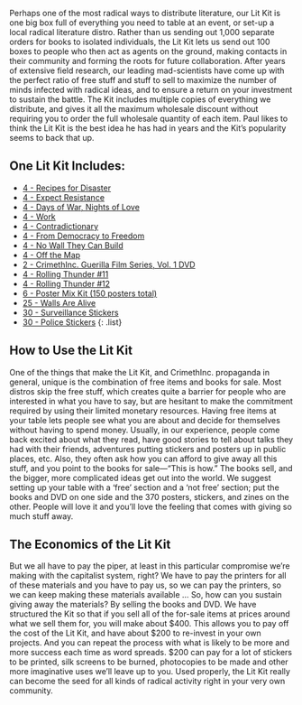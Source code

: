 Perhaps one of the most radical ways to distribute literature, our Lit Kit is one big box full
of everything you need to table at an event, or set-up a local radical literature distro.
Rather than us sending out 1,000 separate orders for books to isolated individuals, the Lit
Kit lets us send out 100 boxes to people who then act as agents on the ground, making contacts
in their community and forming the roots for future collaboration. After years of extensive
field research, our leading mad-scientists have come up with the perfect ratio of free stuff
and stuff to sell to maximize the number of minds infected with radical ideas, and to ensure a
return on your investment to sustain the battle. The Kit includes multiple copies of
everything we distribute, and gives it all the maximum wholesale discount without requiring
you to order the full wholesale quantity of each item. Paul likes to think the Lit Kit is the
best idea he has had in years and the Kit’s popularity seems to back that up.

## One Lit Kit Includes:

- [4 - Recipes for Disaster](/books/recipes-for-disaster)
- [4 - Expect Resistance](/books/expect-resistance)
- [4 - Days of War, Nights of Love](/books/days-of-war-nights-of-love)
- [4 - Work](/books/work)
- [4 - Contradictionary](/books/contradictionary)
- [4 - From Democracy to Freedom](/books/from-democracy-to-freedom)
- [4 - No Wall They Can Build](/books/no-wall-they-can-build)
- [4 - Off the Map](/books/off-the-map)
- [2 - CrimethInc. Guerilla Film Series, Vol. 1 DVD](https://store.crimethinc.com/x/video.html)
- [4 - Rolling Thunder #11](/journals/rolling-thunder/11)
- [4 - Rolling Thunder #12](/journals/rolling-thunder-12-spring-2015)
- [6 - Poster Mix Kit (150 posters total)](https://store.crimethinc.com/x/bulk.html)
- [25 - Walls Are Alive](https://store.crimethinc.com/x/bulk.html)
- [30 - Surveillance Stickers](https://store.crimethinc.com/x/stickers.html)
- [30 - Police Stickers](https://store.crimethinc.com/x/stickers.html)
{: .list}

## How to Use the Lit Kit

One of the things that make the Lit Kit, and CrimethInc. propaganda in general, unique
is the combination of free items and books for sale. Most distros skip the free stuff,
which creates quite a barrier for people who are interested in what you have to say,
but are hesitant to make the commitment required by using their limited monetary
resources. Having free items at your table lets people see what you are about and
decide for themselves without having to spend money. Usually, in our experience,
people come back excited about what they read, have good stories to tell about talks
they had with their friends, adventures putting stickers and posters up in public
places, etc. Also, they often ask how you can afford to give away all this stuff, and
you point to the books for sale—“This is how.” The books sell, and the bigger, more
complicated ideas get out into the world. We suggest setting up your table with a
‘free’ section and a ‘not free’ section; put the books and DVD on one side and the 370
posters, stickers, and zines on the other. People will love it and you’ll love the
feeling that comes with giving so much stuff away.

## The Economics of the Lit Kit

But we all have to pay the piper, at least in this particular compromise we’re making
with the capitalist system, right? We have to pay the printers for all of these
materials and you have to pay us, so we can pay the printers, so we can keep making
these materials available … So, how can you sustain giving away the materials? By
selling the books and DVD. We have structured the Kit so that if you sell all of the
for-sale items at prices around what we sell them for, you will make about $400. This
allows you to pay off the cost of the Lit Kit, and have about $200 to re-invest in
your own projects. And you can repeat the process with what is likely to be more and
more success each time as word spreads. $200 can pay for a lot of stickers to be
printed, silk screens to be burned, photocopies to be made and other more imaginative
uses we’ll leave up to you. Used properly, the Lit Kit really can become the seed for
all kinds of radical activity right in your very own community.
